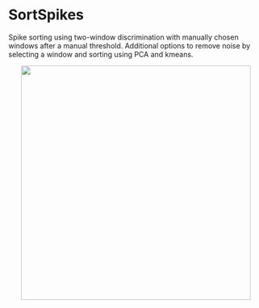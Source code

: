 # SortSpikes

Spike sorting using two-window discrimination with manually chosen windows after a manual threshold. Additional options to remove noise by selecting a window and sorting using PCA and kmeans.

<p align="center">
  <img width="455" height="465" src="https://github.com/richyyun/SortSpikes/blob/main/SpikeExamples.emf">
</p>
